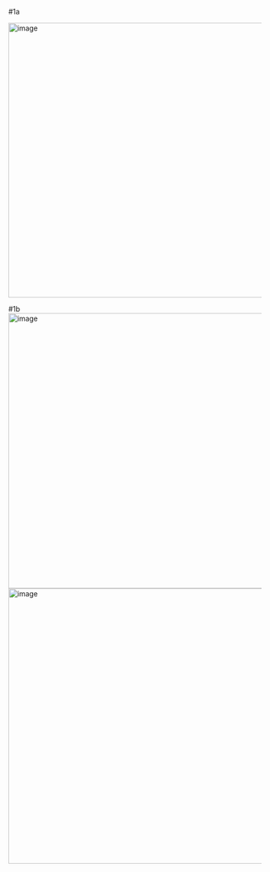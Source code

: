 #1a

<img width="975" height="547" alt="image" src="https://github.com/user-attachments/assets/f868d9b9-c1a2-4a1c-8a29-4d6e1d69f9ed" />

#1b
<img width="975" height="548" alt="image" src="https://github.com/user-attachments/assets/76e104b2-0b57-4d87-9f85-2dd6424a3640" />
<img width="975" height="548" alt="image" src="https://github.com/user-attachments/assets/015ebd69-044c-4ffd-b001-9e9c71d5846f" />

